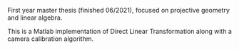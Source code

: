 First year master thesis (finished 06/2021), focused on projective geometry and linear algebra.

This is a Matlab implementation of Direct Linear Transformation along with a camera calibration algorithm.
